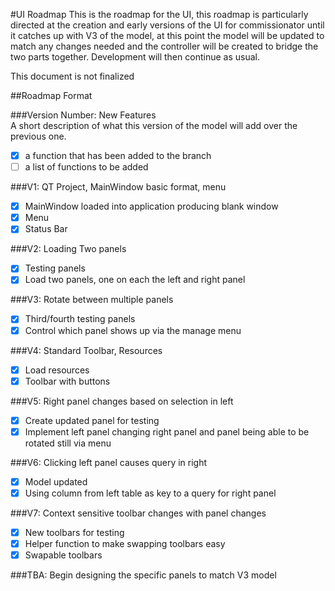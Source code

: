 #UI Roadmap
This is the roadmap for the UI, this roadmap is particularly directed at the creation and early versions of the UI for commissionator until it catches up with V3 of the model, at this point the model will be updated to match any changes needed and the controller will be created to bridge the two parts together. Development will then continue as usual.
  
This document is not finalized  
  
##Roadmap Format  
  
###Version Number: New Features  
A short description of what this version of the model will add over the previous one.  
- [x] a function that has been added to the branch  
- [ ] a list of functions to be added  
  
###V1: QT Project, MainWindow basic format, menu  
- [x] MainWindow loaded into application producing blank window  
- [x] Menu  
- [x] Status Bar  
  
###V2: Loading Two panels  
- [x] Testing panels  
- [x] Load two panels, one on each the left and right panel  
  
###V3: Rotate between multiple panels  
- [x] Third/fourth testing panels
- [x] Control which panel shows up via the manage menu   
   
###V4: Standard Toolbar, Resources  
- [x] Load resources  
- [x] Toolbar with buttons  
  
###V5: Right panel changes based on selection in left  
- [x] Create updated panel for testing  
- [x] Implement left panel changing right panel and panel being able to be rotated still via menu  
  
###V6: Clicking left panel causes query in right  
- [x] Model updated  
- [x] Using column from left table as key to a query for right panel  
  
###V7: Context sensitive toolbar changes with panel changes
- [x] New toolbars for testing
- [x] Helper function to make swapping toolbars easy
- [x] Swapable toolbars
  
###TBA: Begin designing the specific panels to match V3 model